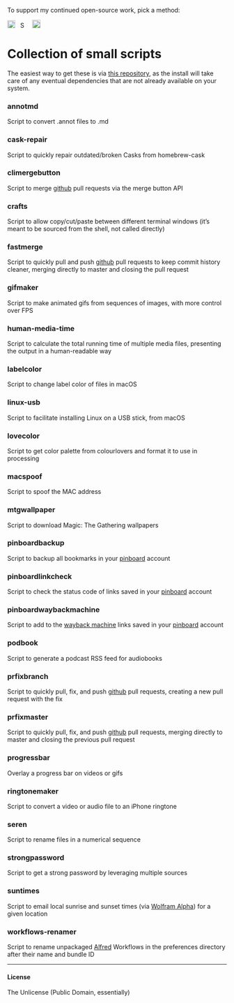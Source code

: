 To support my continued open-source work, pick a method:

[<img src='https://upload.wikimedia.org/wikipedia/commons/5/53/PayPal_2014_logo.svg' height='18' alt='Support via Paypal'>](https://www.paypal.me/vitorgalvao)&nbsp;&nbsp;
[<img src='https://upload.wikimedia.org/wikipedia/commons/c/c5/Bitcoin_logo.svg' height='15' alt='Support via Bitcoin'>](http://vitorgalvao.com/bitcoin_tip_jar.html)&nbsp;&nbsp;
[<img src='https://dl.dropboxusercontent.com/s/y3pft1fbmer5v22/society6.svg' height='19' alt='Support via Society6'>](https://society6.com/vitorgalvao)

# Collection of small scripts

The easiest way to get these is via [this repository](https://github.com/vitorgalvao/homebrew-tiny-scripts), as the install will take care of any eventual dependencies that are not already available on your system.

### annotmd
Script to convert .annot files to .md

### cask-repair
Script to quickly repair outdated/broken Casks from homebrew-cask

### climergebutton
Script to merge [github](https://github.com/) pull requests via the merge button API

### crafts
Script to allow copy/cut/paste between different terminal windows (it’s meant to be sourced from the shell, not called directly)

### fastmerge
Script to quickly pull and push [github](https://github.com/) pull requests to keep commit history cleaner, merging directly to master and closing the pull request

### gifmaker
Script to make animated gifs from sequences of images, with more control over FPS

### human-media-time
Script to calculate the total running time of multiple media files, presenting the output in a human-readable way

### labelcolor
Script to change label color of files in macOS

### linux-usb
Script to facilitate installing Linux on a USB stick, from macOS

### lovecolor
Script to get color palette from colourlovers and format it to use in processing

### macspoof
Script to spoof the MAC address

### mtgwallpaper
Script to download Magic: The Gathering wallpapers

### pinboardbackup
Script to backup all bookmarks in your [pinboard](https://pinboard.in/) account

### pinboardlinkcheck
Script to check the status code of links saved in your [pinboard](https://pinboard.in/) account

### pinboardwaybackmachine
Script to add to the [wayback machine](https://archive.org/web/) links saved in your [pinboard](https://pinboard.in/) account

### podbook
Script to generate a podcast RSS feed for audiobooks

### prfixbranch
Script to quickly pull, fix, and push [github](https://github.com/) pull requests, creating a new pull request with the fix

### prfixmaster
Script to quickly pull, fix, and push [github](https://github.com/) pull requests, merging directly to master and closing the previous pull request

### progressbar
Overlay a progress bar on videos or gifs

### ringtonemaker
Script to convert a video or audio file to an iPhone ringtone

### seren
Script to rename files in a numerical sequence

### strongpassword
Script to get a strong password by leveraging multiple sources

### suntimes
Script to email local sunrise and sunset times (via [Wolfram Alpha](http://www.wolframalpha.com/)) for a given location

### workflows-renamer
Script to rename unpackaged [Alfred](https://www.alfredapp.com/) Workflows in the preferences directory after their name and bundle ID

---

#### License
The Unlicense (Public Domain, essentially)
